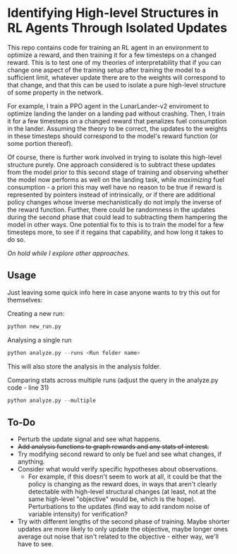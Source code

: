 # Identifying High-level Structures in RL Agents Through Isolated Updates

This repo contains code for training an RL agent in an environment to optimize a reward, and then training it for a few timesteps on a changed reward.  This is to test one of my theories of interpretability that if you can change one aspect of the training setup after training the model to a sufficient limit, whatever update there are to the weights will correspond to that change, and that this can be used to isolate a pure high-level structure of some property in the network.

For example, I train a PPO agent in the LunarLander-v2 enviroment to optimize landing the lander on a landing pad without crashing.  Then, I train it for a few timesteps on a changed reward that penalizes fuel consumption in the lander. Assuming the theory to be correct, the updates to the weights in these timesteps should correspond to the model's reward function (or some portion thereof).

Of course, there is further work involved in trying to isolate this high-level structure purely.  One approach considered is to subtract these updates from the model prior to this second stage of training and observing whether the model now performs as well on the landing task, while *maximizing* fuel consumption - a priori this may well have no reason to be true if reward is represented by pointers instead of intrinsically, or if there are additional policy changes whose inverse mechanistically do not imply the inverse of the reward function. Further, there could be randomness in the updates during the second phase that could lead to subtracting them hampering the model in other ways.  One potential fix to this is to train the model for a few timesteps more, to see if it regains that capability, and how long it takes to do so.

*On hold while I explore other approaches.*

## Usage

Just leaving some quick info here in case anyone wants to try this out for themselves:

Creating a new run:
```python
python new_run.py
```

Analysing a single run
```python
python analyze.py --runs <Run folder name>
```
This will also store the analysis in the analysis folder.

Comparing stats across multiple runs (adjust the query in the analyze.py code - line 31)
```python
python analyze.py --multiple
```

## To-Do

- Perturb the update signal and see what happens.
- ~~Add analysis functions to graph rewards and any stats of interest.~~
- Try modifying second reward to only be fuel and see what changes, if anything.
- Consider what would verify specific hypotheses about observations.
    - For example, if this doesn't seem to work at all, it could be that the policy is changing as the reward does, in ways that aren't clearly detectable with high-level structural changes (at least, not at the same high-level "objective" would be, which is the hope). Perturbations to the updates (find way to add random noise of variable intensity) for verification?
- Try with different lengths of the second phase of training. Maybe shorter updates are more likely to only update the objective, maybe longer ones average out noise that isn't related to the objective - either way, we'll have to see.